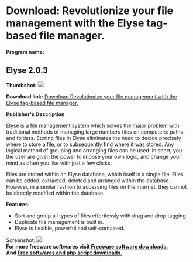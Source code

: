 # Download: Revolutionize your file management with the Elyse tag-based file manager.

**Program name:**

## Elyse 2.0.3

  
**Thumbshot:** ![](http://www.freewarefiles.com/screenshot/elyse_md.jpg)   
  
**Download link:** [Download Revolutionize your file management with the Elyse tag-based file manager.](http://freesoftwares.boysofts.com/Elyse_program_74576.html)  
  


**Publisher's Description**  
  


Elyse is a file management system which solves the major problem with traditional methods of managing large numbers files on computers: paths and folders. Storing files in Elyse eliminates the need to decide precisely where to store a file, or to subsequently find where it was stored. Any logical method of grouping and arranging files can be used. In short, you the user are given the power to impose your own logic, and change your mind as often you like with just a few clicks. 

Files are stored within an Elyse database, which itself is a single file. Files can be added, extracted, deleted and arranged within the database. However, in a similar fashion to accessing files on the internet, they cannot be directly modified within the database. 

**Features:**

  * Sort and group all types of files effortlessly with drag and drop tagging. 
  * Duplicate file management is built in. 
  * Elyse is flexible, powerful and self-contained. 

  
  
Screenshot: ![](http://www.freewarefiles.com/screenshot/elyse.jpg)   
**For more freeware softwares visit [Freeware software downloads.](http://freesoftwares.boysofts.com/)**   
**And [Free softwares and php script downloads.](http://www.boysofts.com/)**
